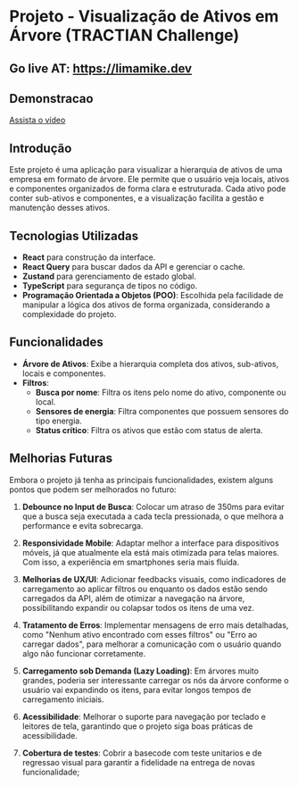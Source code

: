 # Projeto - Visualização de Ativos em Árvore (TRACTIAN Challenge)

## Go live AT: https://limamike.dev

## Demonstracao

[Assista o vídeo](/demo.webm)

## Introdução

Este projeto é uma aplicação para visualizar a hierarquia de ativos de uma empresa em formato de árvore. Ele permite que o usuário veja locais, ativos e componentes organizados de forma clara e estruturada. Cada ativo pode conter sub-ativos e componentes, e a visualização facilita a gestão e manutenção desses ativos.

## Tecnologias Utilizadas

- **React** para construção da interface.
- **React Query** para buscar dados da API e gerenciar o cache.
- **Zustand** para gerenciamento de estado global.
- **TypeScript** para segurança de tipos no código.
- **Programação Orientada a Objetos (POO)**: Escolhida pela facilidade de manipular a lógica dos ativos de forma organizada, considerando a complexidade do projeto.

## Funcionalidades

- **Árvore de Ativos**: Exibe a hierarquia completa dos ativos, sub-ativos, locais e componentes.
- **Filtros**:
  - **Busca por nome**: Filtra os itens pelo nome do ativo, componente ou local.
  - **Sensores de energia**: Filtra componentes que possuem sensores do tipo energia.
  - **Status crítico**: Filtra os ativos que estão com status de alerta.

## Melhorias Futuras

Embora o projeto já tenha as principais funcionalidades, existem alguns pontos que podem ser melhorados no futuro:

1. **Debounce no Input de Busca**: Colocar um atraso de 350ms para evitar que a busca seja executada a cada tecla pressionada, o que melhora a performance e evita sobrecarga.

2. **Responsividade Mobile**: Adaptar melhor a interface para dispositivos móveis, já que atualmente ela está mais otimizada para telas maiores. Com isso, a experiência em smartphones seria mais fluida.

3. **Melhorias de UX/UI**: Adicionar feedbacks visuais, como indicadores de carregamento ao aplicar filtros ou enquanto os dados estão sendo carregados da API, além de otimizar a navegação na árvore, possibilitando expandir ou colapsar todos os itens de uma vez.

4. **Tratamento de Erros**: Implementar mensagens de erro mais detalhadas, como "Nenhum ativo encontrado com esses filtros" ou "Erro ao carregar dados", para melhorar a comunicação com o usuário quando algo não funcionar corretamente.

5. **Carregamento sob Demanda (Lazy Loading)**: Em árvores muito grandes, poderia ser interessante carregar os nós da árvore conforme o usuário vai expandindo os itens, para evitar longos tempos de carregamento iniciais.

6. **Acessibilidade**: Melhorar o suporte para navegação por teclado e leitores de tela, garantindo que o projeto siga boas práticas de acessibilidade.

7. **Cobertura de testes**: Cobrir a basecode com teste unitarios e de regressao visual para garantir a fidelidade na entrega de novas funcionalidade;